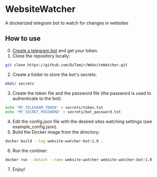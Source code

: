 # WebsiteWatcher
 A dockerized telegram bot to watch for changes in websites

## How to use
0. [Create a telegram bot](https://core.telegram.org/bots) and get your token.
1. Clone the repository locally:
```bash
git clone https://github.com/OzTamir/WebsiteWatcher.git
```
2. Create a folder to store the bot's secrets:
```bash
mkdir secrets
```
3. Create the token file and the password file (the password is used to authenticate to the bot):
```bash
echo 'MY_TELEGRAM_TOKEN' > secrets/token.txt
echo 'MY_SECRET_PASSWORD' > secrets/bot_password.txt
```
4. Edit the config.json file with the desired sites watching settings (see example_config.json).
5. Build the Docker image from the directory:
```bash
docker build --tag website-watcher-bot:1.0 .
```
6. Run the continer:
```bash
docker run --detach --name website-watcher website-watcher-bot:1.0
```
7. Enjoy!
